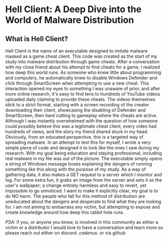 # Hell Client: A Deep Dive into the World of Malware Distribution

## What is Hell Client?

Hell Client is the name of an executable designed to imitate malware masked as a game cheat client. This code was created as the start of my study into malware distribution through game cheats. After a conversation with my close friend about his attempt to find cheats for a game, I realized how deep this world runs. As someone who knew little about programming and computers, he automatically knew to disable Windows Defender and click through SmartScreen when attempting to use a new cheat. This interaction opened my eyes to something I was unaware of prior, and after more online research, it's easy to find tens to hundreds of YouTube videos uploaded daily claiming to provide these cheats. The videos themselves stick to a strict format, starting with a screen recording of the creator downloading their client, showcasing the disabling of Defender and SmartScreen, then hard cutting to gameplay where the cheats are active. Although I was instantly overwhelmed with the question of how someone could possibly believe this was a legitimate cheat client, every video had hundreds of views, and the story my friend shared stuck in my head. Obviously, from an educated perspective, this is a targeted way of spreading malware. In an attempt to test this for myself, I wrote a very simple piece of code and designed it to look like the ones I saw during my research. With my goal being education and staying professional, including real malware in my file was out of the picture. The executable simply opens a string of Windows message boxes explaining the dangers of running something like this along with the purpose of my study. As a way of gathering data, it also makes a GET request to a server which I monitor and log. For some extra fun, it grabs an image from the server and sets it as the user's wallpaper; a change entirely harmless and easy to revert, yet impossible to go unnoticed. I want to make it explicitly clear, my goal is to do NO harm. The people who fall for this method of distribution are uneducated about the dangers and desperate to find what they are looking for. I am not aiming to embarrass any victim, but attempting to expose and create knowledge around how deep this rabbit hole runs.

*PSA:* if you, or anyone you know, is involved in this community as either a victim or a distributor I would love to have a conversation and learn more so please reach out either on discord *.cadenus.* or via github

